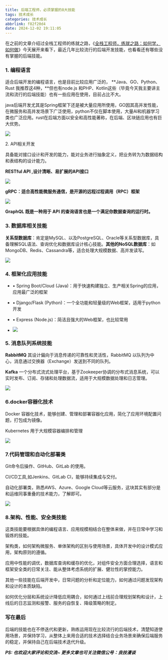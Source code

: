 ```yaml
---
title: 后端工程师，必须掌握的8大技能
tags: 技术成长
categories: 技术成长
abbrlink: f82f20d4
date: 2024-12-02 19:11:05
---
```


在之前的文章介绍过全栈工程师的练就之路，《[全栈工程师，练就之路：如何学，如何做](http://mp.weixin.qq.com/s?__biz=MzIzNDA3MzA3MQ==&mid=2464355691&idx=1&sn=4f844933f98a26df0992a16f30af0a6e&chksm=ffec4bebc89bc2fde8d84f77d52a00e17c819cf5690add8433c658f39ee1b5da223fdad3766b&scene=21#wechat_redirect "全栈工程师，练就之路：如何学，如何做")》今天展开来看下，最近几年比较流行的后端开发技能，也看看还有哪些没有掌握的后端技能。

### 1\. 编程语言

适合后端开发的编程语言，也是目前比较应用广泛的， **Java、GO、Python、Rust 我推荐这4种，**但也有node.js 和PHP、Kotlin这些（毕竟今天我主要讲主流和流行的后端技能）也有一些应用在使用，目前占比不大。

java后端开发尤其是Spring框架下还是被大量应用所使用，GO因其高并发性能，在微服务和高并发场景下广泛使用，python不仅在脚本使用，大量AI和机器学习类也广泛应用。rust在后端方面以安全和高性能著称，在后端、区块链应用也有巨大优势。

![](https://github.com/zhulg/allpic/blob/master/server_2024_1.png?raw=true)

2\. API相关开发

具备能对接口设计和开发的能力，能对业务进行抽象定义，把业务转为为数据结构和表结构的设计能力。

**RESTful API ,设计清晰、易扩展的API接口**

![](https://github.com/zhulg/allpic/blob/master/server_2024_2.jpeg?raw=true)

**gRPC：适合高性能微服务通信，是开源的远程过程调用（RPC）框架**

![](https://github.com/zhulg/allpic/blob/master/server_2024_3.png?raw=true)

**GraphQL 既是一种用于 API 的查询语言也是一个满足你数据查询的运行时。**

### 3\. 数据库相关技能

**关系型数据库**：肯定是MySQL、以及PostgreSQL、Oracle等关系型数据库，具备理解SQL语法、查询优化和数据库设计核心技能。**其他的NoSQL数据库**：如MongoDB、Redis、Cassandra等，适合处理大规模数据、高并发读写。

![](https://github.com/zhulg/allpic/blob/master/server_2024_4.jpeg?raw=true)

### 4\. 框架化应用技能

+   • Spring Boot/Cloud (Java)：用于快速构建独立、生产相关Spring的应用，应用最广泛的框架
    
+   • Django/Flask (Python)：一个全功能和轻量级的Web框架，适用于python开发
    
+   • Express (Node.js)：简洁且强大的Web框架，也比较常用
    

+   ![](https://github.com/zhulg/allpic/blob/master/server_2024_5.jpeg?raw=true)
    

### 5\. 消息队列系统技能

**RabbitMQ** 其设计偏向于消息传递的可靠性和灵活性，RabbitMQ 以队列为中心，消息通过交换器（Exchange）发送到不同的队列。

**Kafka** 一个分布式流式处理平台，基于Zookeeper协调的分布式消息系统，可以实时发布、订阅、存储和处理数据流，适用于大规模数据处理和日志管理。

![](https://github.com/zhulg/allpic/blob/master/server_2024_6.png?raw=true)

### 6.docker容器化技术

Docker 容器化技术，能够创建、管理和部署容器化应用，简化了应用环境配置问题，打包成为镜像。

Kubernetes 用于大规模容器编排和管理

![](https://github.com/zhulg/allpic/blob/master/server_2024_7.jpeg?raw=true)

### 7.代码管理和自动化部署类

Git命令后操作、GitHub、GitLab 的使用。

CI/CD工具,如Jenkins、GitLab CI，能够持续集成与交付。

自动化部署类，熟悉AWS、Azure、Google Cloud等云服务，这块其实有部分是和运维同事重叠的技术能力，了解即可。

![](https://github.com/zhulg/allpic/blob/master/server_2024_8.jpeg?raw=true)

### 8.架构、性能、安全类技能

这类技能要根据具体的编程语言、应用规模相结合在整体来做，并在日常中学习和锻炼的技能。

架构类，如何架构微服务、单体架构的区别与使用场景，具体开发中的设计模式应用，架构原则的遵循。

应用中性能的调优，数据库查询和缓存的优化，对组件安全方面合理选择，语言和框架安全类的日常关注、能从整体考虑系统的扩展、健壮性的掌控能力。

其他一些技能在后端开发中，日常问题的分析和定位能力，如何通过问题发现架构和设计的本质缺陷。

如何优化分层和系统设计降低应用耦合，如何通过上线前合理规划架构和设计，上线后的日志监测和报警、服务的自恢复、降级策略的制定。

### 写在最后

后端的技能也在不停迭代和更新，熟练运用现在比较流行的后端技术，清楚知道使用场景，并保持学习，从整体上来用合适的技术选择结合业务场景来确保后端服务的稳定，并保持自己在后端技术迭代升级。

***PS: 也欢迎大家评论和交流~ 更多文章也可关注微信公号：良技漫谈***